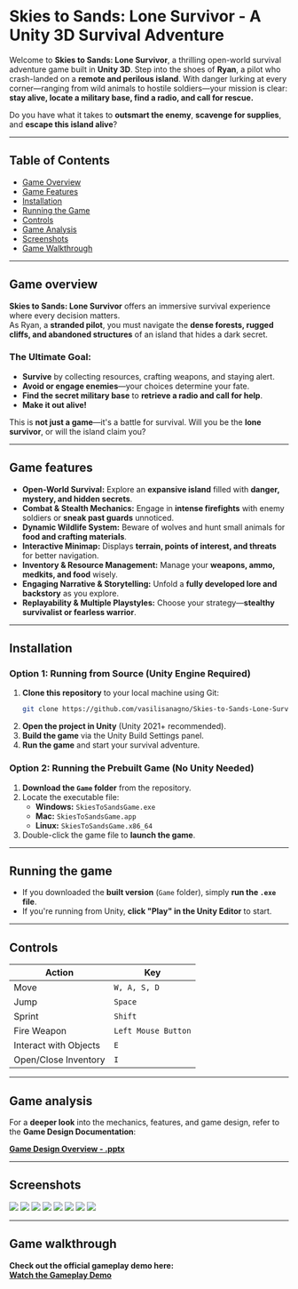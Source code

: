 # Skies to Sands: Lone Survivor - A Unity 3D Survival Adventure

Welcome to **Skies to Sands: Lone Survivor**, a thrilling open-world survival adventure game built in **Unity 3D**. Step into the shoes of **Ryan**, a pilot who crash-landed on a **remote and perilous island**. With danger lurking at every corner—ranging from wild animals to hostile soldiers—your mission is clear: **stay alive, locate a military base, find a radio, and call for rescue.**

Do you have what it takes to **outsmart the enemy**, **scavenge for supplies**, and **escape this island alive**?

---

## Table of Contents
- [Game Overview](#game-overview)  
- [Game Features](#game-features)  
- [Installation](#installation)  
- [Running the Game](#running-the-game)  
- [Controls](#controls)  
- [Game Analysis](#game-analysis)  
- [Screenshots](#screenshots)  
- [Game Walkthrough](#game-walkthrough)  

---

## Game overview

**Skies to Sands: Lone Survivor** offers an immersive survival experience where every decision matters.  
As Ryan, a **stranded pilot**, you must navigate the **dense forests, rugged cliffs, and abandoned structures** of an island that hides a dark secret.

### **The Ultimate Goal:**  
- **Survive** by collecting resources, crafting weapons, and staying alert.  
- **Avoid or engage enemies**—your choices determine your fate.  
- **Find the secret military base** to **retrieve a radio and call for help**.  
- **Make it out alive!**  

This is **not just a game**—it's a battle for survival. Will you be the **lone survivor**, or will the island claim you?  

---

## Game features  

- **Open-World Survival:** Explore an **expansive island** filled with **danger, mystery, and hidden secrets**.  
- **Combat & Stealth Mechanics:** Engage in **intense firefights** with enemy soldiers or **sneak past guards** unnoticed.  
- **Dynamic Wildlife System:** Beware of wolves and hunt small animals for **food and crafting materials**.  
- **Interactive Minimap:** Displays **terrain, points of interest, and threats** for better navigation.  
- **Inventory & Resource Management:** Manage your **weapons, ammo, medkits, and food** wisely.  
- **Engaging Narrative & Storytelling:** Unfold a **fully developed lore and backstory** as you explore.  
- **Replayability & Multiple Playstyles:** Choose your strategy—**stealthy survivalist or fearless warrior**.  

---

## Installation  

### **Option 1: Running from Source (Unity Engine Required)**  
1. **Clone this repository** to your local machine using Git:  
   ```bash
   git clone https://github.com/vasilisanagno/Skies-to-Sands-Lone-Survivor-Game-Unity-3D.git
   ```  
2. **Open the project in Unity** (Unity 2021+ recommended).  
3. **Build the game** via the Unity Build Settings panel.  
4. **Run the game** and start your survival adventure.  

### **Option 2: Running the Prebuilt Game (No Unity Needed)**  
1. **Download the `Game` folder** from the repository.  
2. Locate the executable file:  
   - **Windows:** `SkiesToSandsGame.exe`  
   - **Mac:** `SkiesToSandsGame.app`  
   - **Linux:** `SkiesToSandsGame.x86_64`  
3. Double-click the game file to **launch the game**.  

---

## Running the game  
- If you downloaded the **built version** (`Game` folder), simply **run the `.exe` file**.  
- If you're running from Unity, **click "Play" in the Unity Editor** to start.  

---

## Controls  

| Action                 | Key |
|------------------------|-----|
| Move                  | `W, A, S, D` |
| Jump                  | `Space` |
| Sprint                | `Shift` |
| Fire Weapon           | `Left Mouse Button` |
| Interact with Objects | `E` |
| Open/Close Inventory  | `I` |

---

## Game analysis  

For a **deeper look** into the mechanics, features, and game design, refer to the **Game Design Documentation**:  

**[Game Design Overview - .pptx](Final%20Presentation.pptx)**  

---

## Screenshots

![](ReadmePhotos/StartingMenu.png)
![](ReadmePhotos/SettingsMenu.png)
![](ReadmePhotos/LoadingScreen.png)
![](ReadmePhotos/StartingNarrative.png)
![](ReadmePhotos/PauseScreen.png)
![](ReadmePhotos/GameOverScreen.png)
![](ReadmePhotos/StartingMenu.png)
![](ReadmePhotos/Minimap.png)

---

## Game walkthrough 
**Check out the official gameplay demo here:**  
[**Watch the Gameplay Demo**](https://www.youtube.com/embed/EUUESBDZUpU)  
